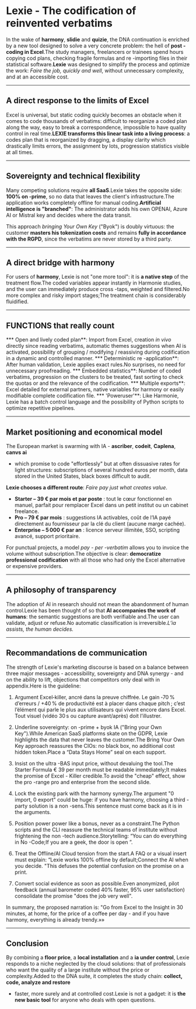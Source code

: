 # Lexie - The codification of reinvented verbatims

In the wake of **harmony**, **slidie** and **quizie**, the DNA continuation is enriched by a new tool designed to solve a very concrete problem: the hell of **post -coding in Excel**.The study managers, freelancers or trainees spend hours copying cod plans, checking fragile formulas and re -importing files in their statistical software.**Lexie** was designed to simplify the process and optimize the work: _Faire the job, quickly and well_, without unnecessary complexity, and at an accessible cost.

---

## A direct response to the limits of Excel
Excel is universal, but static coding quickly becomes an obstacle when it comes to code thousands of verbatims: difficult to reorganize a coded plan along the way, easy to break a correspondence, impossible to have quality control in real time.**LEXIE transforms this linear task into a living process**: a codes plan that is reorganized by dragging, a display clarity which drastically limits errors, the assignment by lots, progression statistics visible at all times.

---

## Sovereignty and technical flexibility
Many competing solutions require **all SaaS**.Lexie takes the opposite side: **100% on -prime**, so no data that leaves the client's infrastructure.The application works completely offline for manual coding.**Artificial intelligence is "branched"**: The administrator adds his own OPENAI, Azure AI or Mistral key and decides where the data transit.

This approach _bringing Your Own Key_ ("Byok") is doubly virtuous: the customer **masters his tokenization costs** and remains **fully in accordance with the RGPD**, since the verbatims are never stored by a third party.

---

## A direct bridge with harmony
For users of **harmony**, Lexie is not "one more tool": it is **a native step** of the treatment flow.The coded variables appear instantly in Harmonie studies, and the user can immediately produce cross -taps, weighted and filtered.No more complex and risky import stages;The treatment chain is considerably fluidified.

---

## FUNCTIONS that really count
*** Open and lively coded plan**: Import from Excel, creation _in vivo_ directly since reading verbatims, automatic themes suggestions when AI is activated, possibility of grouping / modifying / reassiving during codification in a dynamic and controlled manner.
*** Deterministic re -application**: After human validation, Lexie applies exact rules.No surprises, no need for unnecessary proofreading.
*** Embedded statistics**: Number of coded verbatims, progression on the clusters to be treated, fast sorting to check the quotas or and the relevance of the codification.
*** Multiple exports**: Excel detailed for external partners, native variables for harmony or easily modifiable complete codification file.
*** 'Poweruser'**: Like Harmonie, Lexie has a batch control language and the possibility of Python scripts to optimize repetitive pipelines.

---

## Market positioning and economical model
The European market is swarming with IA - **ascriber**, **codeit**, **Caplena**, **canvs ai**
   - which promise to code "effortlessly" but at often dissuasive rates for light structures: subscriptions of several hundred euros per month, data stored in the United States, black boxes difficult to audit.

**Lexie chooses a different route**: _Faire pay just what creates value_.

* **Starter – 39 € par mois et par poste** : tout le cœur fonctionnel en manuel, parfait pour remplacer Excel dans un petit institut ou un cabinet freelance.
* **Pro – 79 € par mois** : suggestions IA activables, coût de l’IA payé directement au fournisseur par la clé du client (aucune marge cachée).
* **Enterprise – 5 000 € par an** : licence serveur illimitée, SSO, scripting avancé, support prioritaire.

For punctual projects, a model _pay - per -verbatim_ allows you to invoice the volume without subscription.The objective is clear: **democratize professional codification** with all those who had only the Excel alternative or expensive providers.

---

## A philosophy of transparency
The adoption of AI in research should not mean the abandonment of human control.Lexie has been thought of so that **AI accompanies the work of humans**: the semantic suggestions are both verifiable and.The user can validate, adjust or refuse.No automatic classification is irreversible._L’ia assists, the human decides._

---

## Recommandations de communication

The strength of Lexie's marketing discourse is based on a balance between three major messages - accessibility, sovereignty and DNA synergy - and on the ability to lift, objections that competitors only deal with in appendix.Here is the guideline:

1. Argument Excel‑killer, ancré dans la preuve chiffrée. Le gain ‑70 % d’erreurs / +40 % de productivité est à placer dans chaque pitch ; c’est l’élément qui parle le plus aux utilisateurs qui vivent encore dans Excel. Tout visuel (vidéo 30 s ou capture avant/après) doit l’illustrer.

2. Underline sovereignty: on -prime + byok IA ("Bring your Own Key").While American SaaS platforms skate on the GDPR, Lexie highlights the data that never leaves the customer.The Bring Your Own Key approach reassures the CIOs: no black box, no additional cost hidden token.Place a “Data Stays Home” seal on each support.

3. Insist on the ultra -BAS input price, without devaluing the tool.The Starter Formula € 39 per month must be readable immediately;It makes the promise of Excel - Killer credible.To avoid the "cheap" effect, show the pro -range pro and enterprise from the second slide.

4. Lock the existing park with the harmony synergy.The argument "0 import, 0 export" could be huge: if you have harmony, choosing a third -party solution is a non -sens.This sentence must come back as it is in the arguments.

5. Position power power like a bonus, never as a constraint.The Python scripts and the CLI reassure the technical teams of institute without frightening the non -tech audience.Storytelling: “You can do everything in No -Code;If you are a geek, the door is open ”.

6. Treat the Offline/AI Cloud tension from the start.A FAQ or a visual insert must explain: “Lexie works 100% offline by default;Connect the AI ​​when you decide. "This defuses the potential confusion on the promise on a print.

7. Convert social evidence as soon as possible.Even anonymized, pilot feedback (annual barometer coded 40% faster, 95% user satisfaction) consolidate the promise "does the job very well".

In summary, the proposed narration is: "Go from Excel to the Insight in 30 minutes, at home, for the price of a coffee per day - and if you have harmony, everything is already trendy.»»

---

## Conclusion
By combining a **floor price**, a **local installation** and a **ia under control**, Lexie responds to a niche neglected by the cloud solutions: that of professionals who want the quality of a large institute without the price or complexity.Added to the DNA suite, it completes the study chain: **collect, code, analyze and restore**
   - faster, more surely and at controlled cost.Lexie is not a gadget: it is **the new basic tool** for anyone who deals with open questions.
